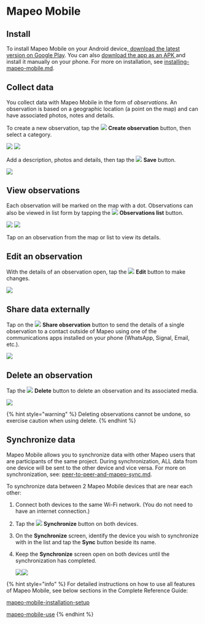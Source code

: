 # Mapeo Mobile

## Install

To install Mapeo Mobile on your Android device,[ download the latest version on Google Play​](https://play.google.com/store/apps/details?id=com.mapeo\&hl=en\_US). ​You can also [download the app as an APK ](https://apk.mapeo.app/latest/)and install it manually on your phone. ​For more on installation, see [installing-mapeo-mobile.md](../complete-reference-guide/mapeo-mobile-installation-setup/installing-mapeo-mobile.md "mention").

## Collect data

You collect data with Mapeo Mobile in the form of _observations_. An observation is based on a geographic location (a point on the map) and can have associated photos, notes and details.&#x20;

To create a new observation, tap the ![](../.gitbook/assets/create\_observation.png) **Create observation** button, then select a category.

![](../.gitbook/assets/Homescreen-Create\_observation\_button.jpg) ![](../.gitbook/assets/Categories\_screen.jpg)

Add a description, photos and details, then tap the ![](../.gitbook/assets/app\_icons\_save\_35px.png) **Save** button.

![](../.gitbook/assets/Mm\_Save\_observation.jpg)

## View observations

Each observation will be marked on the map with a dot. Observations can also be viewed in list form by tapping the ![](../.gitbook/assets/app\_icons\_observations-list\_35px.png) **Observations list** button.

![](../.gitbook/assets/Homescreen-Observations\_list\_button.jpg) ![](../.gitbook/assets/Observations\_list\_screen.jpg)

Tap on an observation from the map or list to view its details.

## Edit an observation

With the details of an observation open, tap the ![](../.gitbook/assets/app\_icons\_edit\_35px.png) **Edit** button to make changes.

![](../.gitbook/assets/Edit\_observation\_button.jpg)

## Share data externally

Tap on the ![](../.gitbook/assets/app\_icons\_share\_35px.png) **Share observation** button to send the details of a single observation to a contact outside of Mapeo using one of the communications apps installed on your phone (WhatsApp, Signal, Email, etc.).

![](../.gitbook/assets/Share\_button.jpg)

## Delete an observation

Tap the ![](<../.gitbook/assets/app icons\_Delete-trash.png>) **Delete** button to delete an observation and its associated media.

![](../.gitbook/assets/Delete\_button.jpg)

{% hint style="warning" %}
Deleting observations cannot be undone, so exercise caution when using delete.
{% endhint %}

## Synchronize data

Mapeo Mobile allows you to synchronize data with other Mapeo users that are participants of the same project. During synchronization, ALL data from one device will be sent to the other device and vice versa. For more on synchronization, see: [peer-to-peer-and-mapeo-sync.md](../overview/about-mapeo/peer-to-peer-and-mapeo-sync.md "mention").

To synchronize data between 2 Mapeo Mobile devices that are near each other:

1. Connect both devices to the same Wi-Fi network. (You do not need to have an internet connection.)
2. Tap the ![](../.gitbook/assets/app\_icons\_Sync\_35px.png) **Synchronize** button on both devices.
3. On the **Synchronize** screen, identify the device you wish to synchronize with in the list and tap the **Sync** button beside its name.
4.  Keep the **Synchronize** screen open on both devices until the synchronization has completed.

    ![](../.gitbook/assets/Homescreen-Sync\_button.jpg)![](../.gitbook/assets/Sync\_screen\_mobile\_sync\_button.jpg)

{% hint style="info" %}
For detailed instructions on how to use all features of Mapeo Mobile, see below sections in the Complete Reference Guide:

[mapeo-mobile-installation-setup](../complete-reference-guide/mapeo-mobile-installation-setup/ "mention")

[mapeo-mobile-use](../complete-reference-guide/mapeo-mobile-use/ "mention")
{% endhint %}
